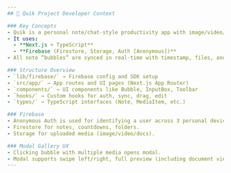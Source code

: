 ```yaml
---
## 🧠 Quik Project Developer Context

### Key Concepts
- Quik is a personal note/chat-style productivity app with image/video/document support.
- It uses:
  - **Next.js + TypeScript**
  - **Firebase (Firestore, Storage, Auth [Anonymous])**
- All note “bubbles” are synced in real-time with timestamp, files, and user control tools (edit, delete, etc.)

### Structure Overview
- `lib/firebase/` → Firebase config and SDK setup
- `src/app/` → App routes and UI pages (Next.js App Router)
- `components/` → UI components like Bubble, InputBox, Toolbar
- `hooks/` → Custom hooks for auth, sync, drag, edit
- `types/` → TypeScript interfaces (Note, MediaItem, etc.)

### Firebase
- Anonymous Auth is used for identifying a user across 3 personal devices.
- Firestore for notes, countdowns, folders.
- Storage for uploaded media (image/video/docs).

### Modal Gallery UX
- Clicking bubble with multiple media opens modal.
- Modal supports swipe left/right, full preview (including document viewer), and batch delete via checkboxes.
---
```

